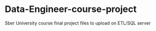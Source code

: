 # Data-Engineer-course-project
Sber University course final project files to upload on ETL/SQL server
